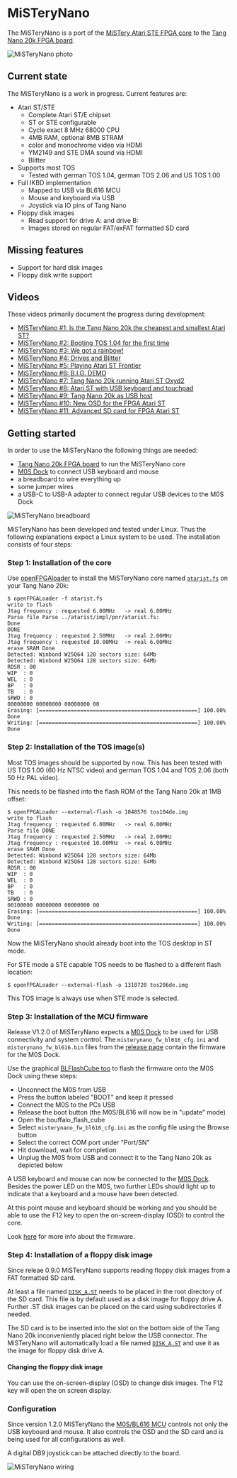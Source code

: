 # MiSTeryNano

The MiSTeryNano is a port of the
[MiSTery Atari STE FPGA core](https://github.com/gyurco/MiSTery) to the
[Tang Nano 20k FPGA board](https://wiki.sipeed.com/nano20k).

![MiSTeryNano photo](images/misterynano.jpeg)

## Current state

The MiSTeryNano is a work in progress. Current features are:

  * Atari ST/STE
    * Complete Atari ST/E chipset
    * ST or STE configurable
    * Cycle exact 8 MHz 68000 CPU
    * 4MB RAM, optional 8MB STRAM
    * color and monochrome video via HDMI
    * YM2149 and STE DMA sound via HDMI
    * Blitter
  * Supports most TOS
    * Tested with german TOS 1.04, german TOS 2.06 and US TOS 1.00
  * Full IKBD implementation
    * Mapped to USB via BL616 MCU
    * Mouse and keyboard via USB
    * Joystick via IO pins of Tang Nano
  * Floppy disk images
    * Read support for drive A: and drive B:
    * Images stored on regular FAT/exFAT formatted SD card

## Missing features

  * Support for hard disk images
  * Floppy disk write support

## Videos

These videos primarily document the progress during development:

  * [MiSTeryNano #1: Is the Tang Nano 20k the cheapest and smallest Atari ST?](https://www.youtube.com/shorts/qndojsbH9jw)
  * [MiSTeryNano #2: Booting TOS 1.04 for the first time](https://www.youtube.com/shorts/yLxXRR_04UE)
  * [MiSTeryNano #3: We got a rainbow!](https://www.youtube.com/shorts/9wFxQvKtOY8)
  * [MiSTeryNano #4: Drives and Blitter](https://www.youtube.com/shorts/FfL01D0Zg0o)
  * [MiSTeryNano #5: Playing Atari ST Frontier](https://www.youtube.com/shorts/xJHF-LlaHFo)
  * [MiSTeryNano #6: B.I.G. DEMO](https://www.youtube.com/shorts/EXPfdhlpuFI)
  * [MiSTeryNano #7: Tang Nano 20k running Atari ST Oxyd2](https://www.youtube.com/shorts/Ud1P1vE5j84)
  * [MiSTeryNano #8: Atari ST with USB keyboard and touchpad](https://www.youtube.com/shorts/jjps1x1NjhE)
  * [MiSTeryNano #9: Tang Nano 20k as USB host](https://www.youtube.com/shorts/bP5gK3nmv-o)
  * [MiSTeryNano #10: New OSD for the FPGA Atari ST](https://www.youtube.com/shorts/zsHYcolqtpc)
  * [MiSTeryNano #11: Advanced SD card for FPGA Atari ST](https://www.youtube.com/shorts/NP1EnRj4Fk0)

## Getting started

In order to use the MiSTeryNano the following things are needed:

  * [Tang Nano 20k FPGA board](https://wiki.sipeed.com/nano20k) to run the MiSTeryNano core
  * [M0S Dock](https://wiki.sipeed.com/hardware/en/maixzero/m0s/m0s.html) to connect USB keyboard and mouse
  * a breadboard to wire everything up
  * some jumper wires
  * a USB-C to USB-A adapter to connect regular USB devices to the M0S Dock

![MiSTeryNano breadboard](images/misterynano_bb.jpeg)

MiSTeryNano has been developed and tested under Linux. Thus the following
explanations expect a Linux system to be used. The installation consists
of four steps:

### Step 1: Installation of the core

Use [openFPGAloader](https://github.com/trabucayre/openFPGALoader) to install the MiSTeryNano core named [```atarist.fs```](https://github.com/harbaum/MiSTeryNano/releases) on your Tang Nano 20k:

```
$ openFPGALoader -f atarist.fs 
write to flash
Jtag frequency : requested 6.00MHz   -> real 6.00MHz  
Parse file Parse ../atarist/impl/pnr/atarist.fs: 
Done
DONE
Jtag frequency : requested 2.50MHz   -> real 2.00MHz  
Jtag frequency : requested 10.00MHz  -> real 6.00MHz  
erase SRAM Done
Detected: Winbond W25Q64 128 sectors size: 64Mb
Detected: Winbond W25Q64 128 sectors size: 64Mb
RDSR : 00
WIP  : 0
WEL  : 0
BP   : 0
TB   : 0
SRWD : 0
00000000 00000000 00000000 00
Erasing: [==================================================] 100.00%
Done
Writing: [==================================================] 100.00%
Done
```

### Step 2: Installation of the TOS image(s)

Most TOS images should be supported by now. This has been tested with
US TOS 1.00 (60 Hz NTSC video) and german TOS 1.04 and TOS 2.06 (both
50 Hz PAL video).

This needs to be flashed into the flash ROM of the Tang Nano 20k at
1MB offset:

```
$ openFPGALoader --external-flash -o 1048576 tos104de.img
write to flash
Jtag frequency : requested 6.00MHz   -> real 6.00MHz  
Parse file DONE
Jtag frequency : requested 2.50MHz   -> real 2.00MHz  
Jtag frequency : requested 10.00MHz  -> real 6.00MHz  
erase SRAM Done
Detected: Winbond W25Q64 128 sectors size: 64Mb
Detected: Winbond W25Q64 128 sectors size: 64Mb
RDSR : 00
WIP  : 0
WEL  : 0
BP   : 0
TB   : 0
SRWD : 0
00100000 00000000 00000000 00
Erasing: [==================================================] 100.00%
Done
Writing: [==================================================] 100.00%
Done
```

Now the MiSTeryNano should already boot into the TOS desktop in ST mode.

For STE mode a STE capable TOS needs to be flashed to a different flash
location:

```
$ openFPGALoader --external-flash -o 1310720 tos206de.img
```

This TOS image is always use when STE mode is selected.

### Step 3: Installation of the MCU firmware

Release V1.2.0 of MiSTeryNano expects a [M0S
Dock](https://wiki.sipeed.com/hardware/en/maixzero/m0s/m0s.html) to be
used for USB connectivity and system control. The
```misterynano_fw_bl616_cfg.ini``` and ```misterynano_fw_bl616.bin```
files from the [release
page](https://github.com/harbaum/MiSTeryNano/releases) contain the
firmware for the M0S Dock.

Use the graphical [BLFlashCube
too](https://github.com/bouffalolab/bouffalo_sdk/tree/master/tools/bflb_tools/bouffalo_flash_cube)
to flash the firmware onto the M0S Dock using these steps:

  * Unconnect the M0S from USB
  * Press the button labeled "BOOT" and keep it pressed
  * Connect the M0S to the PCs USB
  * Release the boot button (the M0S/BL616 will now be in "update" mode)
  * Open the bouffalo_flash_cube
  * Select ```misterynano_fw_bl616_cfg.ini``` as the config file using the Browse button
  * Select the correct COM port under "Port/SN"
  * Hit download, wait for completion
  * Unplug the M0S from USB and connect it to the Tang Nano 20k as depicted below

A USB keyboard and mouse can now be connected to the [M0S
Dock](https://wiki.sipeed.com/hardware/en/maixzero/m0s/m0s.html). Besides
the power LED on the M0S, two further LEDs should light up to indicate
that a keyboard and a mouse have been detected.

At this point mouse and keyboard should be working and you should be
able to use the F12 key to open the on-screen-display (OSD) to control
the core.

Look [here](bl616) for more info about the firmware.

### Step 4: Installation of a floppy disk image

Since releae 0.9.0 MiSTeryNano supports reading floppy disk images from
a FAT formatted SD card.

At least a file named [```DISK_A.ST```](sim/floppy_tb/disk_a.st) needs to be placed in the root
directory of the SD card. This file is by default used as a disk image
for floppy drive A. Further .ST disk images can be placed on the card
using subdirectories if needed.

The SD card is to be inserted into the slot on the bottom side of the
Tang Nano 20k inconveniently placed right below the USB connector.
The MiSTeryNano will automatically load a file named [```DISK_A.ST```](sim/floppy_tb/disk_a.st) and use it as the image for floppy disk drive A.

#### Changing the floppy disk image

You can use the on-screen-display (OSD) to change disk images. The F12
key will open the on screen display.

### Configuration

Since version 1.2.0 MiSTeryNano the [M0S/BL616
MCU](https://github.com/harbaum/MiSTeryNano/tree/main/bl616)
controls not only the USB keyboard and mouse. It also
controls the OSD and the SD card and is being used for all
configurations as well. 

A digital DB9 joystick can be attached directly to the board.

![MiSTeryNano wiring](images/wiring_spi.png)

